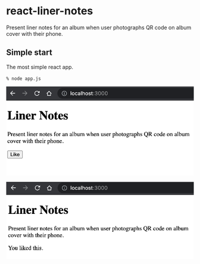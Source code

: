 # react-liner-notes

Present liner notes for an album when user photographs QR code on album cover with their phone.


## Simple start

The most simple react app.

    % node app.js

![Like button 1](images/like_button_01.png)

![Like button 2](images/like_button_02.png)
